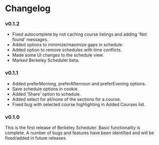 # Changelog

### v0.1.2
- Fixed autocomplete by not caching course listings and adding 'Not
  found' messages.
- Added options to minimize/maximize gaps in schedule.
- Added option to remove schedules with time conflicts.
- Made some UI changes to the schedule view.
- Marked Berkeley Scheduler beta.

### v0.1.1
- Added preferMorning, preferAfternoon and preferEvening options.
- Save schedule options in cookie.
- Added 'Share' option to schedule.
- Added select for all/none of the sections for a course.
- Fixed bug with selected course highlighting in Added Courses list.


### v0.1.0
This is the first release of Berkeley Scheduler. Basic functionality
is complete. A number of bugs and features have been identified and
will be fixed/added in future releases.